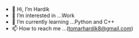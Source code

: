 - 👋 Hi, I’m Hardik
- 👀 I’m interested in ...Work
- 🌱 I’m currently learning ...Python and C++
- 📫 How to reach me ...(tomarhardik8@gmail.com)

<!---
hard1k99/hard1k99 is a ✨ special ✨ repository because its `README.md` (this file) appears on your GitHub profile.
You can click the Preview link to take a look at your changes.
--->
